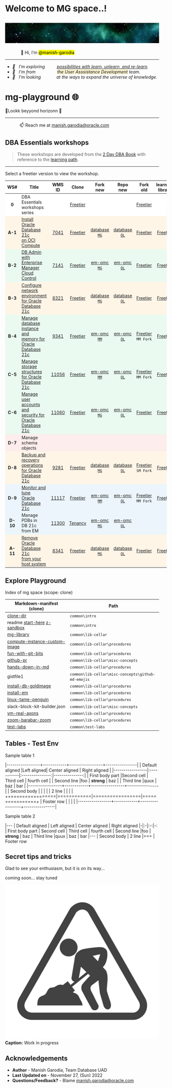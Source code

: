 # Welcome to MG space..!

![mg space](./../images/mg-space.jpg " ") 
----

&nbsp;&nbsp;&nbsp;&nbsp;&nbsp;&nbsp;&nbsp;&nbsp;&nbsp;&nbsp;&nbsp;&nbsp; 👋 Hi, I’m <mark>@manish-garodia</mark>
<i>

----
- 👀 &nbsp;&nbsp;I’m exploring &nbsp;&nbsp;&nbsp;&nbsp;&nbsp;&nbsp;&nbsp;&nbsp;&nbsp;<ins>possibilities with learn, unlearn, and re-learn</ins>.  
- 🌱 &nbsp;&nbsp;I’m from &nbsp;&nbsp;&nbsp;&nbsp;&nbsp;&nbsp;&nbsp;&nbsp;&nbsp;&nbsp;&nbsp;	&nbsp;&nbsp;&nbsp;&nbsp;&nbsp;<span style="background-color: #FCF3CF">the User Asssistance Development</span> team.
- 💞️ &nbsp;&nbsp;I’m looking &nbsp;&nbsp;&nbsp;&nbsp;&nbsp;&nbsp;&nbsp;&nbsp;&nbsp;&nbsp;&nbsp;&nbsp;at the ways to expand the universe of knowledge.
</i>

# mg-playground 🌐 
💠Lookk beyyond horizonn 🚩


----
&nbsp;&nbsp;&nbsp;&nbsp;&nbsp;&nbsp;&nbsp;&nbsp;&nbsp;&nbsp;&nbsp;&nbsp;📫 Reach me at [manish.garodia@oracle.com](./files/email.md)

## DBA Essentials workshops

> These workshops are developed from the [2 Day DBA Book](https://docs.oracle.com/en/database/oracle/oracle-database/19/admqs/index.html) with reference to the [learning path](https://apexapps.oracle.com/pls/apex/f?p=44785:50:1090764338649:::50:P50_COURSE_ID,P50_EVENT_ID:458,6362).

----

Select a freetier version to view the workshop. 
<style>
.heatMap {
    width: 105%;
    text-align: left;
}
.heatMap th {
background: light grey;
word-wrap: break-word;
text-align: center;
}
.heatMap tr:nth-child(1) { background: white; }
.heatMap tr:nth-child(2) { background: #FEF5E7; }
.heatMap tr:nth-child(3) { background: #EAFAF1; }
.heatMap tr:nth-child(4) { background: #FEF5E7; }
.heatMap tr:nth-child(5) { background: #EAFAF1; }
.heatMap tr:nth-child(6) { background: #EAFAF1; }
.heatMap tr:nth-child(7) { background: #EAFAF1; }
.heatMap tr:nth-child(8) { background: #FDEDEC; }
.heatMap tr:nth-child(9) { background: #FEF5E7; }
.heatMap tr:nth-child(10) { background: #EBF5FB; }
.heatMap tr:nth-child(11) { background: #EBF5FB; }
.heatMap tr:nth-child(12) { background: #FEF5E7; }
</style>

<div class="heatMap">

| WS# |Title                            | WMS ID | Clone        | Fork <br>new | Repo <br>new | Fork <br>old | learning <br>library</br> |
|:----------------:|---------------------------------|:------:|:------------:|:----:|:-------------------------:|:-------------------------:|:-------------------------:|
|**0**             | DBA Essentials workshops series |        | [Freetier](http://127.0.0.1:5500/../mg-playground/projects/dba-essentials-test/workshops/freetier/) | | |[Freetier](https://manish-garodia.github.io/mg-playground/projects/dba-essentials-test/workshops/freetier/) | |
|**A-1**             | [Install Oracle Database 21c <br>on OCI Compute](http://bit.ly/ws1-installdb) | [7041](https://apex.oraclecorp.com/pls/apex/f?p=24885:14:116446876260617::::P14_ID:7041) | [Freetier](http://127.0.0.1:5500/../mg-playground/projects/dba-essentials-test/install-db/workshops/freetier/?lab=dbca-typical-advanced#Task3:CreateandConfigureaContainerDatabase(AdvancedMode)) | [database <br>`MG`](https://manish-garodia.github.io/database/odb-21c/dba-essentials/install-db/workshops/freetier/) | [database <br>`OL`](https://oracle-livelabs.github.io/database/odb-21c/dba-essentials/install-db/workshops/freetier/) | [Freetier](https://manish-garodia.github.io/learning-library/data-management-library/database/21c/dba-essentials/install-db/workshops/freetier/) | [Freetier](https://oracle.github.io/learning-library/data-management-library/database/21c/dba-essentials/install-db/workshops/freetier/) | 
|**B-2**             | [DB Admin with Enterprise <br>Manager Cloud Control</br>](http://bit.ly/ws2-startemcc) | [7141](https://apex.oraclecorp.com/pls/apex/f?p=24885:320:111226363276646::::P320_ID:7141) | [Freetier](http://127.0.0.1:5500/../mg-playground/projects/dba-essentials-test/em-dba/workshops/freetier/)  | [em-omc <br>`MG`](https://manish-garodia.github.io/em-omc/enterprise-manager/odb-21c/dba-essentials/em-dba/workshops/freetier/) | [em-omc <br>`OL`](https://oracle-livelabs.github.io/em-omc/enterprise-manager/odb-21c/dba-essentials/em-dba/workshops/freetier/) | [Freetier](https://manish-garodia.github.io/learning-library/data-management-library/database/21c/dba-essentials/em-dba/workshops/freetier/) | [Freetier](https://oracle.github.io/learning-library/data-management-library/database/21c/dba-essentials/em-dba/workshops/freetier/) |
|**B-3**             | [Configure network environment <br>for Oracle Database 21c](https://apexapps.oracle.com/pls/apex/dbpm/r/livelabs/view-workshop?wid=933) | [8321](https://apex.oraclecorp.com/pls/apex/f?p=24885:320:8915333266180::::P320_ID:8321) | [Freetier](http://127.0.0.1:5500/../mg-playground/projects/dba-essentials-test/configure-network-env/workshops/freetier/) | [database <br>`MG`](https://manish-garodia.github.io/database/odb-21c/dba-essentials/configure-network-env/workshops/freetier/) | [database <br>`OL`](https://oracle-livelabs.github.io/database/odb-21c/dba-essentials/configure-network-env/workshops/freetier/) | [Freetier](https://manish-garodia.github.io/learning-library/data-management-library/database/21c/dba-essentials/configure-network-env/workshops/freetier/) | [Freetier](https://oracle.github.io/learning-library/data-management-library/database/21c/dba-essentials/configure-network-env/workshops/freetier/) |
|**B-4**             | [Manage database instance and <br>memory for Oracle Database 21c](https://apexapps.oracle.com/pls/apex/dbpm/r/livelabs/view-workshop?wid=3003) | [9341](https://apex.oraclecorp.com/pls/apex/f?p=24885:320:8915333266180::::P320_ID:9341) | [Freetier](http://127.0.0.1:5500/../mg-playground/projects/dba-essentials-test/manage-instance-memory/workshops/freetier/) | [em-omc <br>`MM`](https://manisha-mati.github.io/em-omc/enterprise-manager/odb-21c/dba-essentials/manage-instance-memory/workshops/freetier/) | [em-omc <br>`OL`](https://oracle-livelabs.github.io/em-omc/enterprise-manager/odb-21c/dba-essentials/manage-instance-memory/workshops/freetier/) |  [Freetier](https://manisha-mati.github.io/learning-library/data-management-library/database/21c/dba-essentials/manage-instance-memory/workshops/freetier/) <br>`MM Fork` | [Freetier](https://oracle.github.io/learning-library/data-management-library/database/21c/dba-essentials/manage-instance-memory/workshops/freetier/) |
|**C-5**             | [Manage storage structures <br>for Oracle Database 21c](https://apexapps.oracle.com/pls/apex/dbpm/r/livelabs/view-workshop?wid=3236) | [11056](https://apex.oraclecorp.com/pls/apex/f?p=24885:320:114056386332992::::P320_ID:11056) | [Freetier](http://127.0.0.1:5500/../mg-playground/projects/dba-essentials-test/manage-storage-structures/workshops/freetier/) | [em-omc <br>`MM`](https://manisha-mati.github.io/em-omc/enterprise-manager/odb-21c/dba-essentials/manage-storage-structures/workshops/freetier/) | [em-omc <br>`OL`](https://oracle-livelabs.github.io/em-omc/enterprise-manager/odb-21c/dba-essentials/manage-storage-structures/workshops/freetier/) | [Freetier](https://manisha-mati.github.io/learning-library/data-management-library/database/21c/dba-essentials/manage-storage-structures/workshops/freetier/)  <br>`MM Fork` | [Freetier](https://oracle.github.io/learning-library/data-management-library/database/21c/dba-essentials/manage-storage-structures/workshops/freetier/)                          |
|**C-6**             | [Manage user accounts and <br>security for Oracle Database 21c](https://apexapps.oracle.com/pls/apex/dbpm/r/livelabs/view-workshop?wid=3201) | [11060](https://apex.oraclecorp.com/pls/apex/f?p=24885:320:106743200474385::::P320_ID:11060) | [Freetier](http://127.0.0.1:5500/../mg-playground/projects/dba-essentials-test/manage-users-security/workshops/freetier/)  | [em-omc <br>`MG`](https://manish-garodia.github.io/em-omc/enterprise-manager/odb-21c/dba-essentials/manage-users-security/workshops/freetier/) | [em-omc <br>`OL`](https://oracle-livelabs.github.io/em-omc/enterprise-manager/odb-21c/dba-essentials/manage-users-security/workshops/freetier/) | [Freetier](https://manish-garodia.github.io/learning-library/data-management-library/database/21c/dba-essentials/manage-users-security/workshops/freetier/) | [Freetier](https://oracle.github.io/learning-library/data-management-library/database/21c/dba-essentials/manage-users-security/workshops/freetier/) |
|**D-7**             | Manage schema objects                             |        |            |      |                           |
|**D-8**             | [Backup and recovery operations <br>for Oracle Database 21c](https://apexapps.oracle.com/pls/apex/dbpm/r/livelabs/view-workshop?wid=3005) | [9281](https://apex.oraclecorp.com/pls/apex/f?p=24885:320:8915333266180::::P320_ID:9281) | [Freetier](http://127.0.0.1:5500/../mg-playground/projects/dba-essentials-test/backup-recovery/workshops/freetier/) | [database <br>`MG`](https://manish-garodia.github.io/database/odb-21c/dba-essentials/backup-recovery/workshops/freetier/) | [database <br>`OL`](https://oracle-livelabs.github.io/database/odb-21c/dba-essentials/backup-recovery/workshops/freetier/) | [Freetier](https://suremoha.github.io/learning-library/data-management-library/database/21c/dba-essentials/backup-recovery/workshops/freetier/) <br>`SM Fork` | [Freetier](https://oracle.github.io/learning-library/data-management-library/database/21c/dba-essentials/backup-recovery/workshops/freetier/) |
|**D-9**             | [Monitor and tune <br>Oracle Database 21c](https://apexapps.oracle.com/pls/apex/r/dbpm/livelabs/view-workshop?wid=3322) | [11117](https://apex.oraclecorp.com/pls/apex/f?p=24885:320:6098096741669::::P320_ID:11117) | [Freetier](http://127.0.0.1:5500/../mg-playground/projects/dba-essentials-test/monitor-tune-db/workshops/freetier/) | [em-omc <br>`MM`](https://manisha-mati.github.io/em-omc/enterprise-manager/odb-21c/dba-essentials/monitor-tune-db/workshops/freetier/) | [em-omc <br>`OL`](https://oracle-livelabs.github.io/em-omc/enterprise-manager/odb-21c/dba-essentials/monitor-tune-db/workshops/freetier/) | [Freetier](https://manisha-mati.github.io/em-omc/enterprise-manager/odb-21c/dba-essentials/monitor-tune-db/workshops/freetier/) <br>`MM Fork` | [Freetier](https://oracle-livelabs.github.io/em-omc/enterprise-manager/odb-21c/dba-essentials/monitor-tune-db/workshops/freetier/) |
|**D-10**            | Manage PDBs in <br>DB 21c from EM |  [11300](https://apex.oraclecorp.com/pls/apex/f?p=24885:320:9039935857860::::P320_ID:11300)   | [Tenancy](http://127.0.0.1:5500/../mg-playground/projects/dba-essentials-test/manage-pdb/workshops/tenancy/) |[em-omc <br>`MG`](https://manish-garodia.github.io/em-omc/enterprise-manager/odb-21c/dba-essentials/manage-pdb/workshops/tenancy/)      |  [em-omc <br>`OL`](https://oracle-livelabs.github.io/em-omc/enterprise-manager/odb-21c/dba-essentials/manage-pdb/workshops/tenancy/) | | |
|**A-11**            | [Remove Oracle Database 21c <br>from your host system](https://apexapps.oracle.com/pls/apex/dbpm/r/livelabs/view-workshop?wid=994) | [8341](https://apex.oraclecorp.com/pls/apex/f?p=24885:320:8915333266180::::P320_ID:8341) | [Freetier](http://127.0.0.1:5500/../mg-playground/projects/dba-essentials-test/remove-db/workshops/freetier/) | [database <br>`MG`](https://manish-garodia.github.io/database/odb-21c/dba-essentials/remove-db/workshops/freetier/) | [database <br>`OL`](https://oracle-livelabs.github.io/database/odb-21c/dba-essentials/remove-db/workshops/freetier/) | [Freetier](https://manish-garodia.github.io/learning-library/data-management-library/database/21c/dba-essentials/remove-db/workshops/freetier/) | [Freetier](https://oracle.github.io/learning-library/data-management-library/database/21c/dba-essentials/remove-db/workshops/freetier/) |

</div class="heatMap">

## Explore **Playground**

Index of mg space (scope: clone)

| Markdown-manifest (clone)             | Path                                                   |
|---------------------------------------|--------------------------------------------------------|
| [clone-dir](http://127.0.0.1:5500)    | `common\intro`                                         |
| readme [start-here](http://127.0.0.1:5500/mg-playground/start-here/) <if type="hidden">[z-sandbox](http://127.0.0.1:5500/mg-playground/z-sandbox/)</if>  | `common\intro`  |
| [mg-library](http://127.0.0.1:5500/mg-playground/mg-library/)   | `common\lib-cellar`          |
| [compute-instance-custom-image](http://127.0.0.1:5500/mg-playground/topic-title/compute-instance-custom-image/)  | `common\lib-cellar\procedures`          |
| [fun-with-git-bits](http://127.0.0.1:5500/mg-playground/topic-title/fun-with-git-bits/)        | `common\lib-cellar\procedures`          |
|<if type="hidden"> [github-pr](http://127.0.0.1:5500/mg-playground/topic-title/github-pr/)                        | `common\lib-cellar\misc-concepts` </if> |
| [hands-down-in-md](http://127.0.0.1:5500/mg-playground/topic-title/hands-down-in-md/)          |  `common\lib-cellar\procedures`          |
| gistfile1             |  `common\lib-cellar\misc-concepts\github-md-emojis`                    |
| [install-db-goldimage](http://127.0.0.1:5500/mg-playground/topic-title/install-db-goldimage/)  |  `common\lib-cellar\procedures`          |
| [install-em](http://127.0.0.1:5500/mg-playground/topic-title/install-cc/)                  | `common\lib-cellar\procedures`          |
| [linux-tame-penguin](http://127.0.0.1:5500/mg-playground/topic-title/linux-tame-penguin/)                  | `common\lib-cellar\procedures`          |
| slack-block-kit-builder.json          | `common\lib-cellar\misc-concepts`                      |
| [vm-real-axons](http://127.0.0.1:5500/mg-playground/topic-title/vm-real-axons/)  | `common\lib-cellar\procedures`          |
| [zoom-barabar-zoom](http://127.0.0.1:5500/mg-playground/topic-title/zoom-barabar-zoom/)        | `common\lib-cellar\procedures`          |
| [test-labs](http://127.0.0.1:5500/mg-playground/common/test-labs/)        | `common\test-labs`          |


## Tables - Test Env

Sample table 1


|-----------------+------------+-----------------+----------------|
| Default aligned |Left aligned| Center aligned  | Right aligned  |
|-----------------|:-----------|:---------------:|---------------:|
| First body part |Second cell | Third cell      | fourth cell    |
| Second line     |foo         | **strong**      | baz            |
| Third line      |quux        | baz             | bar            |
|-----------------+------------+-----------------+----------------|
| Second body     |            |                 |                |
| 2 line          |            |                 |                |
+=================|============|=================|================+
| Footer row      |            |                 |                |
|-----------------+------------+-----------------+----------------|


Sample table 2

|---
| Default aligned | Left aligned | Center aligned | Right aligned
|-|:-|:-:|-:
| First body part | Second cell | Third cell | fourth cell
| Second line |foo | **strong** | baz
| Third line |quux | baz | bar
|---
| Second body
| 2 line
|===
| Footer row

## Secret tips and tricks

Glad to see your enthusiasm, but it is on its way... 

coming soon... stay tuned 

![Alt text Work-in-progress](./../images/maintenance-work-in-progress.jpg " Title wip")**Caption:** Work in progress

## Acknowledgements

 - **Author** - Manish Garodia, Team Database UAD
 - **Last Updated on** - November 27, (Sun) 2022
 - **Questions/Feedback?** - Blame [manish.garodia@oracle.com](./files/email.md)

<if type="hidden"> </if>

<!---
manish-garodia/manish-garodia is a ✨ special ✨ repository because its `README.md` (this file) appears on your GitHub profile.
You can click the Preview link to take a look at your changes.
--->

